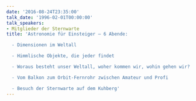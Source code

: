 ```yaml
---
date: '2016-08-24T23:35:00'
talk_date: '1996-02-01T00:00:00'
talk_speakers:
- Mitglieder der Sternwarte
title: 'Astronomie für Einsteiger – 6 Abende:

  - Dimensionen im Weltall

  - Himmlische Objekte, die jeder findet

  - Woraus besteht unser Weltall, woher kommen wir, wohin gehen wir?

  - Vom Balkon zum Orbit-Fernrohr zwischen Amateur und Profi

  - Besuch der Sternwarte auf dem Kuhberg'
---
```

